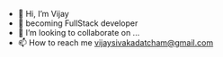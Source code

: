 - 👋 Hi, I’m Vijay
- 👀 becoming FullStack developer
- 💞️ I’m looking to collaborate on ...
- 📫 How to reach me vijaysivakadatcham@gmail.com

<!---
vijaycham/vijaycham is a ✨ special ✨ repository because its `README.md` (this file) appears on your GitHub profile.
You can click the Preview link to take a look at your changes.
--->
